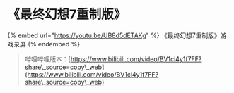 # 《最终幻想7重制版》

{% embed url="https://youtu.be/UB8d5dETAKg" %}
《最终幻想7重制版》游戏录屏
{% endembed %}

> 哔哩哔哩版本：[https://www.bilibili.com/video/BV1ci4y1f7FF?share\_source=copy\_web](https://www.bilibili.com/video/BV1ci4y1f7FF?share\_source=copy\_web)

